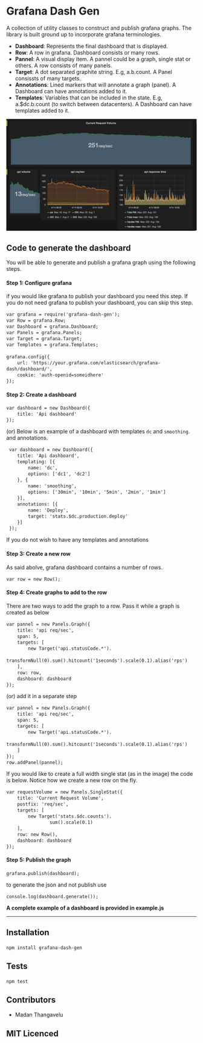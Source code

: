 # Grafana Dash Gen

A collection of utility classes to construct and publish grafana graphs. The library is built ground up to incorporate grafana terminologies. 

- **Dashboard**: Represents the final dashboard that is displayed.
- **Row**: A row in grafana. Dashboard consists or many rows.
- **Pannel**: A visual display item. A pannel could be a graph, single stat or others. A row consists of many panels.
- **Target**: A dot separated graphite string. E.g, a.b.count. A Panel consissts of many targets.
- **Annotations**: Lined markers that will annotate a graph (panel). A Dashboard can have annotations added to it. 
- **Templates**: Variables that can be included in the state. E.g, a.$dc.b.count (to switch between datacenters). A Dashboard can have templates added to it. 

![Alt text](/grafana.png?raw=true "Optional Title")

## Code to generate the dashboard

You will be able to generate and publish a grafana graph using the following steps. 

#### Step 1: Configure grafana 
if you would like grafana to publish your dashboard you need this step. If you do not need grafana to publish your dashboard, you can skip this step. 
```
var grafana = require('grafana-dash-gen');
var Row = grafana.Row;
var Dashboard = grafana.Dashboard;
var Panels = grafana.Panels;
var Target = grafana.Target;
var Templates = grafana.Templates;

grafana.config({
	url: 'https://your.grafana.com/elasticsearch/grafana-dash/dashboard/',
	cookie: 'auth-openid=someidhere'
});
```
#### Step 2: Create a dashboard
```
var dashboard = new Dashboard({
	title: 'Api dashboard'
});
```
(or) Below is an example of a dashboard with templates `dc` and `smoothing`. and annotations. 
```
 var dashboard = new Dashboard({
 	title: 'Api dashboard',
 	templating: [{
 		name: 'dc',
 		options: ['dc1', 'dc2']
 	}, {
 		name: 'smoothing',
 		options: ['30min', '10min', '5min', '2min', '1min']
 	}],
 	annotations: [{
 		name: 'Deploy',
 		target: 'stats.$dc.production.deploy'
 	}]
 });
```

If you do not wish to have any templates and annotations

#### Step 3: Create a new row
As said abolve, grafana dashboard contains a number of rows. 
```
var row = new Row();
```

#### Step 4: Create graphs to add to the row
There are two ways to add the graph to a row. Pass it while a graph is created as below
```
var pannel = new Panels.Graph({
	title: 'api req/sec',
	span: 5, 
	targets: [
		new Target('api.statusCode.*').
					transformNull(0).sum().hitcount('1seconds').scale(0.1).alias('rps')
	],
	row: row,
	dashboard: dashboard
});
```

(or) add it in a separate step
```
var pannel = new Panels.Graph({
	title: 'api req/sec',
	span: 5,
	targets: [
		new Target('api.statusCode.*').
					transformNull(0).sum().hitcount('1seconds').scale(0.1).alias('rps')
	]
});
row.addPanel(pannel);
```

If you would like to create a full width single stat (as in the image) the code is below. Notice how we create a new row on the fly. 
```
var requestVolume = new Panels.SingleStat({
	title: 'Current Request Volume',
	postfix: 'req/sec',
	targets: [
		new Target('stats.$dc.counts').
				sum().scale(0.1)
	],
	row: new Row(),
	dashboard: dashboard
});
```
#### Step 5: Publish the graph
```
grafana.publish(dashboard);
```

to generate the json and not publish use

```
console.log(dashboard.generate());
```

**A complete example of a dashboard is provided in example.js**


-----

## Installation

`npm install grafana-dash-gen`

## Tests

`npm test`

## Contributors

 - Madan Thangavelu

## MIT Licenced


